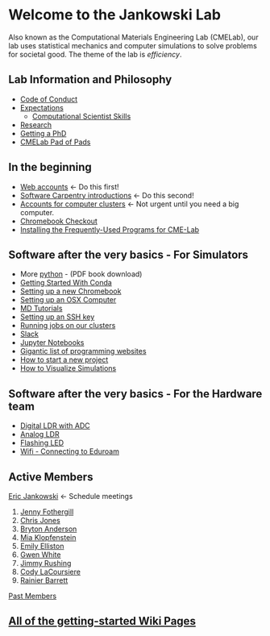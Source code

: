 # Welcome to the Jankowski Lab
Also known as the Computational Materials Engineering Lab (CMELab), our lab uses statistical mechanics and computer simulations to solve problems for societal good. The theme of the lab is *efficiency*.

## Lab Information and Philosophy
* [Code of Conduct](pages/Code_of_Conduct.md)
* [Expectations](pages/Expectations.md)
    * [Computational Scientist Skills](pages/Computational_Scientist_Skills.md)
* [Research](pages/Research.md)
* [Getting a PhD](pages/Getting_a_PhD.md)
* [CMELab Pad of Pads](https://etherpad.boisestate.edu/p/cmelab-pad-of-pads)

## In the beginning
* [Web accounts](pages/Web_accounts.md)  <- Do this first!
* [Software Carpentry introductions](pages/Software_Carpentry_introductions.md)  <- Do this second!
* [Accounts for computer clusters](pages/Accounts_for_computer_clusters.md) <- Not urgent until you need a big computer.
* [Chromebook Checkout](https://docs.google.com/spreadsheets/d/1q09wjk9HKtRtBNhU_heKF84a3awLpIyzw9q8gPIXRqA/edit?usp=sharing)
* [Installing the Frequently-Used Programs for CME-Lab](pages/Installing_the_Frequently-Used_Programs_for_CME-Lab.md)

## Software after the very basics - For Simulators
* More [python](http://bit.ly/2tBTW7W) - (PDF book download)
* [Getting Started With Conda](pages/Getting_Started_With_Conda.md)
* [Setting up a new Chromebook](pages/Setting_up_a_new_Chromebook.md)
* [Setting up an OSX Computer](pages/Setting_up_an_OSX_Computer.md)
* [MD Tutorials](pages/MD_Tutorials.md)
* [Setting up an SSH key](pages/Setting_Up_an_SSH_key.md)
* [Running jobs on our clusters](pages/Running_jobs_on_our_clusters.md)
* [Slack](pages/Slack.md)
* [Jupyter Notebooks](pages/Jupyter_Notebooks.md)
* [Gigantic list of programming websites](https://github.com/sdmg15/Best-websites-a-programmer-should-visit)
* [How to start a new project](pages/How_to_start_a_new_project.md)
* [How to Visualize Simulations](pages/How_to_visualize.md)


## Software after the very basics - For the Hardware team

* [Digital LDR with ADC](https://bitbucket.org/cmelab/raspberry-pi/wiki/Digital%20LDR%20with%20ADC%20Setup)
* [Analog LDR](https://bitbucket.org/cmelab/raspberry-pi/wiki/Analog%20LDR)
* [Flashing LED](https://bitbucket.org/cmelab/raspberry-pi/wiki/Flashing%20LED)
* [Wifi - Connecting to Eduroam](https://bitbucket.org/cmelab/raspberry-pi/wiki/WiFi%20-%20Connecting%20to%20Eduroam)

## Active Members
[Eric Jankowski](pages/Prof_Jankowski.md) <- Schedule meetings

1. [Jenny Fothergill](https://github.com/jennyfothergill)
1. [Chris Jones](https://github.com/chrisjonesBSU)
1. [Bryton Anderson](https://github.com/bryton91)
1. [Mia Klopfenstein](https://github.com/miaklop)
1. [Emily Elliston](https://github.com/emilyepstein)
1. [Gwen White](https://github.com/gwenwhite)
1. [Jimmy Rushing](https://github.com/JimmyRushing)
1. [Cody LaCoursiere](https://github.com/CodyLacoursiere)
1. [Rainier Barrett](https://github.com/RainierBarrett)

[Past Members](pages/Past_Members.md)

## [All of the getting-started Wiki Pages](pages)
